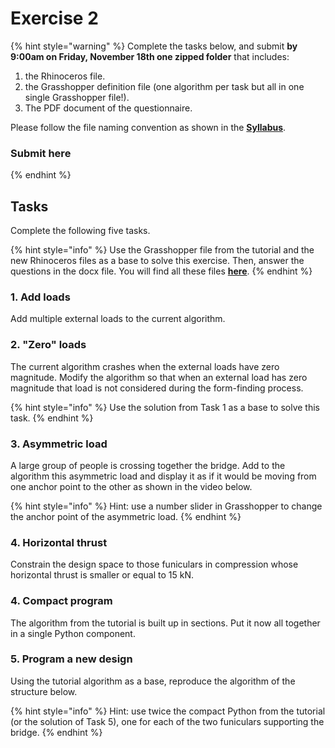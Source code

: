 # Exercise 2

{% hint style="warning" %}
Complete the tasks below, and submit **by 9:00am on Friday, November 18th one zipped folder** that includes:

1. the Rhinoceros file.
2. the Grasshopper definition file (one algorithm per task but all in one single Grasshopper file!).
3. The PDF document of the questionnaire.

Please follow the file naming convention as shown in the [**Syllabus**](../../syllabus.md#submissions).

### **Submit here**
{% endhint %}

## Tasks

Complete the following five tasks.&#x20;

{% hint style="info" %}
Use the Grasshopper file from the tutorial and the new Rhinoceros files as a base to solve this exercise. Then, answer the questions in the docx file. You will find all these files [**here**](../iii.-procedural-gs-ii/#files).&#x20;
{% endhint %}

### 1. Add loads

Add multiple external loads to the current algorithm.

### 2. "Zero" loads

The current algorithm crashes when the external loads have zero magnitude. Modify the algorithm so that when an external load has zero magnitude that load is not considered during the form-finding process.&#x20;

{% hint style="info" %}
Use the solution from Task 1 as a base to solve this task.&#x20;
{% endhint %}

### 3. Asymmetric load

A large group of people is crossing together the bridge. Add to the algorithm this asymmetric load and display it as if it would be moving from one anchor point to the other as shown in the video below. &#x20;

{% hint style="info" %}
Hint: use a number slider in Grasshopper to change the anchor point of the asymmetric load.&#x20;
{% endhint %}

### 4. Horizontal thrust

Constrain the design space to those funiculars in compression whose horizontal thrust is smaller or equal to 15 kN.

###

### 4. Compact program

The algorithm from the tutorial is built up in sections. Put it now all together in a single Python component.

### 5. Program a new design

Using the tutorial algorithm as a base, reproduce the algorithm of the structure below.&#x20;

{% hint style="info" %}
Hint: use twice the compact Python from the tutorial (or the solution of Task 5), one for each of the two funiculars supporting the bridge.
{% endhint %}











